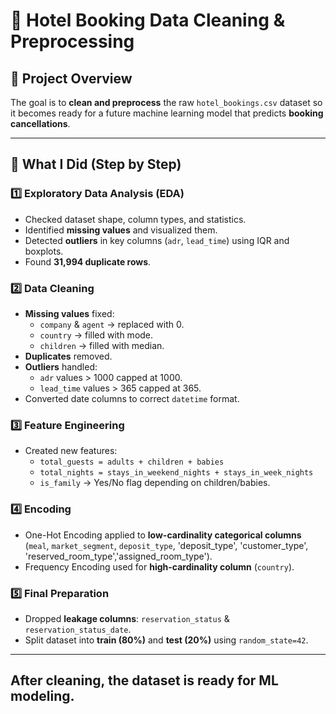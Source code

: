 # 🏨 Hotel Booking Data Cleaning & Preprocessing  

## 📌 Project Overview    
The goal is to **clean and preprocess** the raw `hotel_bookings.csv` dataset so it becomes ready for a future machine learning model that predicts **booking cancellations**.  

---

## 🔎 What I Did (Step by Step)  

### 1️⃣ Exploratory Data Analysis (EDA)  
- Checked dataset shape, column types, and statistics.  
- Identified **missing values** and visualized them.  
- Detected **outliers** in key columns (`adr`, `lead_time`) using IQR and boxplots.  
- Found **31,994 duplicate rows**.  

### 2️⃣ Data Cleaning  
- **Missing values** fixed:  
  - `company` & `agent` → replaced with 0.  
  - `country` → filled with mode.  
  - `children` → filled with median.  
- **Duplicates** removed.  
- **Outliers** handled:  
  - `adr` values > 1000 capped at 1000.  
  - `lead_time` values > 365 capped at 365.  
- Converted date columns to correct `datetime` format.  

### 3️⃣ Feature Engineering  
- Created new features:  
  - `total_guests = adults + children + babies`  
  - `total_nights = stays_in_weekend_nights + stays_in_week_nights`  
  - `is_family` → Yes/No flag depending on children/babies.  

### 4️⃣ Encoding  
- One-Hot Encoding applied to **low-cardinality categorical columns** (`meal`, `market_segment`, `deposit_type`, 'deposit_type', 'customer_type', 'reserved_room_type','assigned_room_type').  
- Frequency Encoding used for **high-cardinality column** (`country`).  

### 5️⃣ Final Preparation  
- Dropped **leakage columns**: `reservation_status` & `reservation_status_date`.  
- Split dataset into **train (80%)** and **test (20%)** using `random_state=42`.  

---
 
## After cleaning, the dataset is **ready for ML modeling**.  
 
